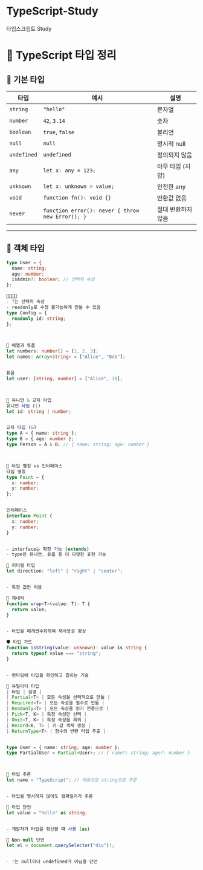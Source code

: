 # TypeScript-Study
타입스크립트 Study

# 📘 TypeScript 타입 정리

## 📌 기본 타입

| 타입 | 예시 | 설명 |
|------|------|------|
| `string` | `"hello"` | 문자열 |
| `number` | `42`, `3.14` | 숫자 |
| `boolean` | `true`, `false` | 불리언 |
| `null` | `null` | 명시적 null |
| `undefined` | `undefined` | 정의되지 않음 |
| `any` | `let x: any = 123;` | 아무 타입 (지양) |
| `unknown` | `let x: unknown = value;` | 안전한 any |
| `void` | `function fn(): void {}` | 반환값 없음 |
| `never` | `function error(): never { throw new Error(); }` | 절대 반환하지 않음 |

---

## 🧱 객체 타입

```ts
type User = {
  name: string;
  age: number;
  isAdmin?: boolean; // 선택적 속성
};


- ?는 선택적 속성
- readonly로 수정 불가능하게 만들 수 있음
type Config = {
  readonly id: string;
};



🧮 배열과 튜플
let numbers: number[] = [1, 2, 3];
let names: Array<string> = ["Alice", "Bob"];


튜플
let user: [string, number] = ["Alice", 30];



🔀 유니언 & 교차 타입
유니언 타입 (|)
let id: string | number;


교차 타입 (&)
type A = { name: string };
type B = { age: number };
type Person = A & B; // { name: string; age: number }



🧠 타입 별칭 vs 인터페이스
타입 별칭
type Point = {
  x: number;
  y: number;
};


인터페이스
interface Point {
  x: number;
  y: number;
}


- interface는 확장 가능 (extends)
- type은 유니언, 튜플 등 더 다양한 표현 가능

🧪 리터럴 타입
let direction: "left" | "right" | "center";


- 특정 값만 허용

🧬 제네릭
function wrap<T>(value: T): T {
  return value;
}


- 타입을 매개변수화하여 재사용성 향상

🛡️ 타입 가드
function isString(value: unknown): value is string {
  return typeof value === "string";
}


- 런타임에 타입을 확인하고 좁히는 기술

🧰 유틸리티 타입
| 타입 | 설명 | 
| Partial<T> | 모든 속성을 선택적으로 만듦 | 
| Required<T> | 모든 속성을 필수로 만듦 | 
| Readonly<T> | 모든 속성을 읽기 전용으로 | 
| Pick<T, K> | 특정 속성만 선택 | 
| Omit<T, K> | 특정 속성을 제외 | 
| Record<K, T> | 키-값 객체 생성 | 
| ReturnType<T> | 함수의 반환 타입 추출 | 


type User = { name: string; age: number };
type PartialUser = Partial<User>; // { name?: string; age?: number }



🧭 타입 추론
let name = "TypeScript"; // 자동으로 string으로 추론


- 타입을 명시하지 않아도 컴파일러가 추론

🧩 타입 단언
let value = "hello" as string;


- 개발자가 타입을 확신할 때 사용 (as)

🧼 Non-null 단언
let el = document.querySelector("div")!;


- !는 null이나 undefined가 아님을 단언
